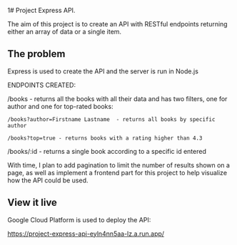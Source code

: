 1# Project Express API.

The aim of this project is to create an API with RESTful endpoints returning either an array of data or a single item.

## The problem

Express is used to create the API and the server is run in Node.js 

ENDPOINTS CREATED:

/books - returns all the books with all their data and has two filters, one for author and one for top-rated books:

    /books?author=Firstname Lastname  - returns all books by specific author

    /books?top=true - returns books with a rating higher than 4.3 

/books/:id - returns a single book according to a specific id entered 

With time, I plan to add pagination to limit the number of results shown on a page, as well as implement a frontend part for this project to help visualize how the API could be used.

## View it live
Google Cloud Platform is used to deploy the API:

https://project-express-api-eyln4nn5aa-lz.a.run.app/